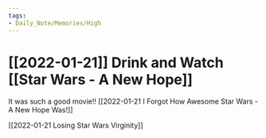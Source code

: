 ```yaml
---
tags:
- Daily_Note/Memories/High
---
```


# [[2022-01-21]] Drink and Watch [[Star Wars - A New Hope]]



It was such a good movie!! [[2022-01-21 I Forgot How Awesome Star Wars - A New Hope Was!]]

[[2022-01-21 Losing Star Wars Virginity]]